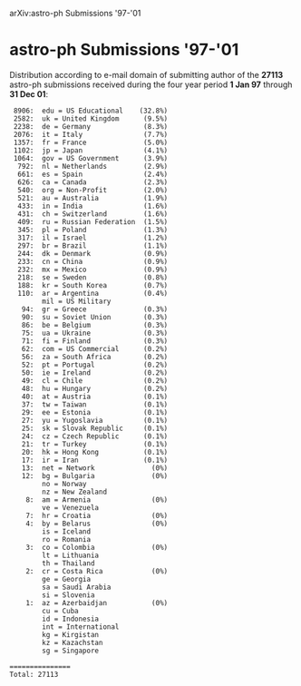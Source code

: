 arXiv:astro-ph Submissions '97-'01

astro-ph Submissions '97-'01
============================

Distribution according to e-mail domain of submitting author of the
**27113** astro-ph submissions received during the four year period **1
Jan 97** through **31 Dec 01**:

     8906:  edu = US Educational    (32.8%)
     2582:  uk = United Kingdom      (9.5%)
     2238:  de = Germany             (8.3%)
     2076:  it = Italy               (7.7%)
     1357:  fr = France              (5.0%)
     1102:  jp = Japan               (4.1%)
     1064:  gov = US Government      (3.9%)
      792:  nl = Netherlands         (2.9%)
      661:  es = Spain               (2.4%)
      626:  ca = Canada              (2.3%)
      540:  org = Non-Profit         (2.0%)
      521:  au = Australia           (1.9%)
      433:  in = India               (1.6%)
      431:  ch = Switzerland         (1.6%)
      409:  ru = Russian Federation  (1.5%)
      345:  pl = Poland              (1.3%)
      317:  il = Israel              (1.2%)
      297:  br = Brazil              (1.1%)
      244:  dk = Denmark             (0.9%)
      233:  cn = China               (0.9%)
      232:  mx = Mexico              (0.9%)
      218:  se = Sweden              (0.8%)
      188:  kr = South Korea         (0.7%)
      110:  ar = Argentina           (0.4%)
            mil = US Military
       94:  gr = Greece              (0.3%)
       90:  su = Soviet Union        (0.3%)
       86:  be = Belgium             (0.3%)
       75:  ua = Ukraine             (0.3%)
       71:  fi = Finland             (0.3%)
       62:  com = US Commercial      (0.2%)
       56:  za = South Africa        (0.2%)
       52:  pt = Portugal            (0.2%)
       50:  ie = Ireland             (0.2%)
       49:  cl = Chile               (0.2%)
       48:  hu = Hungary             (0.2%)
       40:  at = Austria             (0.1%)
       37:  tw = Taiwan              (0.1%)
       29:  ee = Estonia             (0.1%)
       27:  yu = Yugoslavia          (0.1%)
       25:  sk = Slovak Republic     (0.1%)
       24:  cz = Czech Republic      (0.1%)
       21:  tr = Turkey              (0.1%)
       20:  hk = Hong Kong           (0.1%)
       17:  ir = Iran                (0.1%)
       13:  net = Network              (0%)
       12:  bg = Bulgaria              (0%)
            no = Norway
            nz = New Zealand
        8:  am = Armenia               (0%)
            ve = Venezuela
        7:  hr = Croatia               (0%)
        4:  by = Belarus               (0%)
            is = Iceland
            ro = Romania
        3:  co = Colombia              (0%)
            lt = Lithuania
            th = Thailand
        2:  cr = Costa Rica            (0%)
            ge = Georgia
            sa = Saudi Arabia
            si = Slovenia
        1:  az = Azerbaidjan           (0%)
            cu = Cuba
            id = Indonesia
            int = International
            kg = Kirgistan
            kz = Kazachstan
            sg = Singapore

    ===============
    Total: 27113

